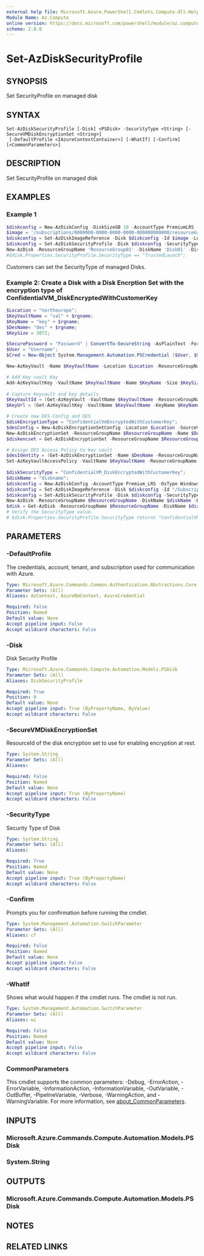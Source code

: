 ```yaml
---
external help file: Microsoft.Azure.PowerShell.Cmdlets.Compute.dll-Help.xml
Module Name: Az.Compute
online version: https://docs.microsoft.com/powershell/module/az.compute/set-azdisksecurityprofile.md
schema: 2.0.0
---
```


# Set-AzDiskSecurityProfile

## SYNOPSIS
Set SecurityProfile on managed disk

## SYNTAX

```
Set-AzDiskSecurityProfile [-Disk] <PSDisk> -SecurityType <String> [-SecureVMDiskEncryptionSet <String>]
 [-DefaultProfile <IAzureContextContainer>] [-WhatIf] [-Confirm] [<CommonParameters>]
```

## DESCRIPTION
Set SecurityProfile on managed disk

## EXAMPLES

### Example 1
```powershell
$diskconfig = New-AzDiskConfig -DiskSizeGB 10 -AccountType PremiumLRS -OsType Windows -CreateOption FromImage;
$image = '/subscriptions/0000000-0000-0000-0000-000000000000/resourceGroups/ResourceGroup01/providers/Microsoft.Compute/images/TestImage123';        
$diskconfig = Set-AzDiskImageReference -Disk $diskconfig -Id $image -Lun 0;
$diskconfig = Set-AzDiskSecurityProfile -Disk $diskconfig -SecurityType "TrustedLaunch";
New-AzDisk -ResourceGroupName 'ResourceGroup01' -DiskName 'Disk01' -Disk $diskconfig;
#$disk.Properties.SecurityProfile.SecurityType == "TrustedLaunch";
```

Customers can set the SecurityType of managed Disks.

### Example 2: Create a Disk with a Disk Encrption Set with the encryption type of ConfidentialVM_DiskEncryptedWithCustomerKey
```powershell
$Location = "northeurope";
$KeyVaultName = "val" + $rgname;
$KeyName = "key" + $rgname;
$DesName= "des" + $rgname;
$KeySize = 3072; 

$SecurePassword = "Password" | ConvertTo-SecureString -AsPlainText -Force;  
$User = "Username";
$Cred = New-Object System.Management.Automation.PSCredential ($User, $SecurePassword);

New-AzKeyVault -Name $KeyVaultName -Location $Location -ResourceGroupName $ResourceGroupName -Sku Premium -EnablePurgeProtection -EnabledForDiskEncryption;

# Add Key vault Key
Add-AzKeyVaultKey -VaultName $KeyVaultName -Name $KeyName -Size $KeySize -KeyOps wrapKey,unwrapKey -KeyType RSA -Destination HSM -Exportable -UseDefaultCVMPolicy;
        
# Capture Keyvault and key details
$KeyVaultId = (Get-AzKeyVault -VaultName $KeyVaultName -ResourceGroupName $ResourceGroupName).ResourceId;
$KeyUrl = (Get-AzKeyVaultKey -VaultName $KeyVaultName -KeyName $KeyName).Key.Kid;

# Create new DES Config and DES
$diskEncryptionType = "ConfidentialVmEncryptedWithCustomerKey";
$desConfig = New-AzDiskEncryptionSetConfig -Location $Location -SourceVaultId $keyvaultId -KeyUrl $keyUrl -IdentityType SystemAssigned -EncryptionType $diskEncryptionType;
New-AzDiskEncryptionSet -ResourceGroupName $ResourceGroupName -Name $DesName -DiskEncryptionSet $desConfig;
$diskencset = Get-AzDiskEncryptionSet -ResourceGroupName $ResourceGroupName -Name $desName;

# Assign DES Access Policy to key vault
$desIdentity = (Get-AzDiskEncryptionSet -Name $DesName -ResourceGroupName $ResourceGroupName).Identity.PrincipalId;
Set-AzKeyVaultAccessPolicy -VaultName $KeyVaultName -ResourceGroupName $ResourceGroupName -ObjectId $desIdentity -PermissionsToKeys wrapKey,unwrapKey,get -BypassObjectIdValidation;
        
$diskSecurityType = "ConfidentialVM_DiskEncryptedWithCustomerKey";
$diskName = "diskname";
$diskconfig = New-AzDiskConfig -AccountType Premium_LRS -OsType Windows -CreateOption FromImage -Location $Location;
$diskconfig = Set-AzDiskImageReference -Disk $diskconfig -Id "/Subscriptions/e37510d7-33b6-4676-886f-ee75bcc01871/Providers/Microsoft.Compute/Locations/northeurope/Publishers/MicrosoftWindowsServer/ArtifactTypes/VMImage/Offers/windows-cvm/Skus/2019-datacenter-cvm/Versions/latest";
$diskconfig = Set-AzDiskSecurityProfile -Disk $diskconfig -SecurityType $diskSecurityType -SecureVMDiskEncryptionSet $diskencset.id;
New-AzDisk -ResourceGroupName $ResourceGroupName -DiskName $diskName -Disk $diskconfig;
$disk = Get-AzDisk -ResourceGroupName $ResourceGroupName -DiskName $diskName;
# Verify the SecurityType value.
# $disk.Properties.SecurityProfile.SecurityType returns "ConfidentialVM";
```

## PARAMETERS

### -DefaultProfile
The credentials, account, tenant, and subscription used for communication with Azure.

```yaml
Type: Microsoft.Azure.Commands.Common.Authentication.Abstractions.Core.IAzureContextContainer
Parameter Sets: (All)
Aliases: AzContext, AzureRmContext, AzureCredential

Required: False
Position: Named
Default value: None
Accept pipeline input: False
Accept wildcard characters: False
```

### -Disk
Disk Security Profile

```yaml
Type: Microsoft.Azure.Commands.Compute.Automation.Models.PSDisk
Parameter Sets: (All)
Aliases: DiskSecurityProfile

Required: True
Position: 0
Default value: None
Accept pipeline input: True (ByPropertyName, ByValue)
Accept wildcard characters: False
```

### -SecureVMDiskEncryptionSet
ResourceId of the disk encryption set to use for enabling encryption at rest.

```yaml
Type: System.String
Parameter Sets: (All)
Aliases:

Required: False
Position: Named
Default value: None
Accept pipeline input: True (ByPropertyName)
Accept wildcard characters: False
```

### -SecurityType
Security Type of Disk

```yaml
Type: System.String
Parameter Sets: (All)
Aliases:

Required: True
Position: Named
Default value: None
Accept pipeline input: True (ByPropertyName)
Accept wildcard characters: False
```

### -Confirm
Prompts you for confirmation before running the cmdlet.

```yaml
Type: System.Management.Automation.SwitchParameter
Parameter Sets: (All)
Aliases: cf

Required: False
Position: Named
Default value: None
Accept pipeline input: False
Accept wildcard characters: False
```

### -WhatIf
Shows what would happen if the cmdlet runs. The cmdlet is not run.

```yaml
Type: System.Management.Automation.SwitchParameter
Parameter Sets: (All)
Aliases: wi

Required: False
Position: Named
Default value: None
Accept pipeline input: False
Accept wildcard characters: False
```

### CommonParameters
This cmdlet supports the common parameters: -Debug, -ErrorAction, -ErrorVariable, -InformationAction, -InformationVariable, -OutVariable, -OutBuffer, -PipelineVariable, -Verbose, -WarningAction, and -WarningVariable. For more information, see [about_CommonParameters](http://go.microsoft.com/fwlink/?LinkID=113216).

## INPUTS

### Microsoft.Azure.Commands.Compute.Automation.Models.PSDisk

### System.String

## OUTPUTS

### Microsoft.Azure.Commands.Compute.Automation.Models.PSDisk

## NOTES

## RELATED LINKS
